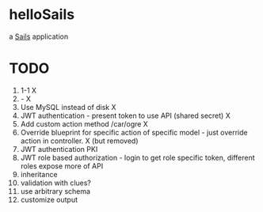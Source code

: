 # helloSails

a [Sails](http://sailsjs.org) application

# TODO
1. 1-1  X
1. *-*  X
1. Use MySQL instead of disk X
1. JWT authentication - present token to use API (shared secret) X
1. Add custom action method /car/ogre  X
1. Override blueprint for specific action of specific model - just override action in controller. X (but removed)
1. JWT authentication PKI
1. JWT role based authorization - login to get role specific token, different roles expose more of API
1. inheritance
1. validation with clues?
1. use arbitrary schema
1. customize output

